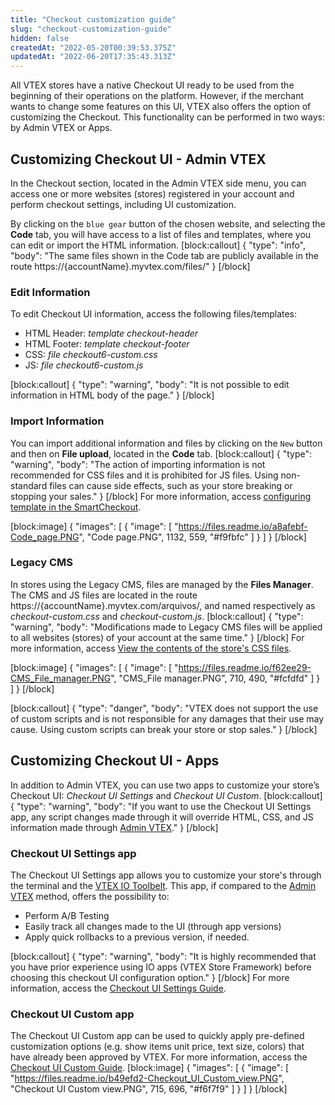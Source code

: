 ```yaml
---
title: "Checkout customization guide"
slug: "checkout-customization-guide"
hidden: false
createdAt: "2022-05-20T00:39:53.375Z"
updatedAt: "2022-06-20T17:35:43.313Z"
---
```

All VTEX stores have a native Checkout UI ready to be used from the beginning of their operations on the platform. However, if the merchant wants to change some features on this UI, VTEX also offers the option of customizing the Checkout. This functionality can be performed in two ways: by Admin VTEX or Apps.

## Customizing Checkout UI - Admin VTEX

In the Checkout section, located in the Admin VTEX side menu, you can access one or more websites (stores) registered in your account and perform checkout settings, including UI customization.

By clicking on the `blue gear` button of the chosen website, and selecting the **Code** tab, you will have access to a list of files and templates, where you can edit or import the HTML information. 
[block:callout]
{
  "type": "info",
  "body": "The same files shown in the Code tab are publicly available in the route https://{accountName}.myvtex.com/files/"
}
[/block]
### Edit Information

To edit Checkout UI information, access the following files/templates:

- HTML Header: _template_ _checkout-header_
- HTML Footer: _template_ _checkout-footer_
- CSS: _file checkout6-custom.css_
- JS: _file checkout6-custom.js_

[block:callout]
{
  "type": "warning",
  "body": "It is not possible to edit information in HTML body of the page."
}
[/block]
### Import Information

You can import additional information and files by clicking on the `New` button and then on **File upload**, located in the **Code** tab. 
[block:callout]
{
  "type": "warning",
  "body": "The action of importing information is not recommended for CSS files and it is prohibited for JS files. Using non-standard files can cause side effects, such as your store breaking or stopping your sales."
}
[/block]
For more information, access [configuring template in the SmartCheckout](https://help.vtex.com/en/tutorial/configurar-template-no-smartcheckout--frequentlyAskedQuestions_599#).

[block:image]
{
  "images": [
    {
      "image": [
        "https://files.readme.io/a8afebf-Code_page.PNG",
        "Code page.PNG",
        1132,
        559,
        "#f9fbfc"
      ]
    }
  ]
}
[/block]
### Legacy CMS 

In stores using the Legacy CMS, files are managed by the **Files Manager**. The CMS and JS files are located in the route https://{accountName}.myvtex.com/arquivos/, and named respectively as _checkout-custom.css_ and _checkout-custom.js_.
[block:callout]
{
  "type": "warning",
  "body": "Modifications made to Legacy CMS files will be applied to all websites (stores) of your account at the same time."
}
[/block]
For more information, access [View the contents of the store's CSS files](https://help.vtex.com/en/tutorial/view-the-contents-of-the-stores-css-files--U5v7DXpRSee86uqiKQUQi#).


[block:image]
{
  "images": [
    {
      "image": [
        "https://files.readme.io/f62ee29-CMS_File_manager.PNG",
        "CMS_File manager.PNG",
        710,
        490,
        "#fcfdfd"
      ]
    }
  ]
}
[/block]

[block:callout]
{
  "type": "danger",
  "body": "VTEX does not support the use of custom scripts and is not responsible for any damages that their use may cause. Using custom scripts can break your store or stop sales."
}
[/block]
## Customizing Checkout UI - Apps

In addition to Admin VTEX, you can use two apps to customize your store’s Checkout UI: _Checkout UI Settings_ and _Checkout UI Custom_.
[block:callout]
{
  "type": "warning",
  "body": "If you want to use the Checkout UI Settings app, any script changes made through it will override HTML, CSS, and JS information made through [Admin VTEX](https://developers.vtex.com/vtex-developer-docs/docs/vtex-checkout-ui-settings)."
}
[/block]
### Checkout UI Settings app

The Checkout UI Settings app allows you to customize your store's through the terminal and the [VTEX IO Toolbelt](https://developers.vtex.com/vtex-developer-docs/docs/vtex-io-documentation-vtex-io-cli-install). This app, if compared to the [Admin VTEX](https://docs.google.com/document/d/15oDUQtf4Tywt0aLhp6fhQsuw7P-ieI6WS4Qz1wJJEWY/edit#heading=h.29eil9ypzyao) method, offers the possibility to:

- Perform A/B Testing 
- Easily track all changes made to the UI (through app versions)
- Apply quick rollbacks to a previous version, if needed. 

[block:callout]
{
  "type": "warning",
  "body": "It is highly recommended that you have prior experience using IO apps (VTEX Store Framework) before choosing this checkout UI configuration option."
}
[/block]
For more information, access the [Checkout UI Settings Guide](https://developers.vtex.com/vtex-developer-docs/docs/vtex-checkout-ui-settings).

### Checkout UI Custom app

The Checkout UI Custom app can be used to quickly apply pre-defined customization options (e.g. show items unit price, text size, colors) that have already been approved by VTEX. For more information, access the [Checkout UI Custom Guide](https://developers.vtex.com/vtex-developer-docs/docs/vtex-checkout-ui-custom-v0). 
[block:image]
{
  "images": [
    {
      "image": [
        "https://files.readme.io/b49efd2-Checkout_UI_Custom_view.PNG",
        "Checkout UI Custom view.PNG",
        715,
        696,
        "#f6f7f9"
      ]
    }
  ]
}
[/block]